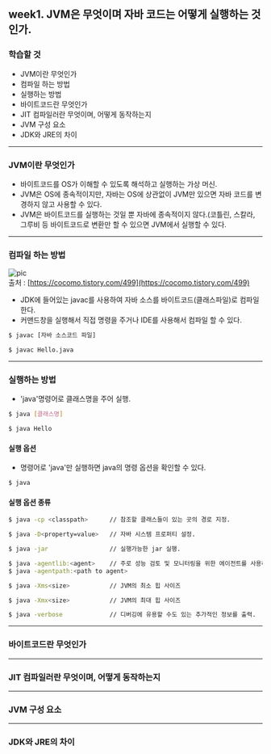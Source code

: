 ## week1. JVM은 무엇이며 자바 코드는 어떻게 실행하는 것인가.

### 학습할 것
- JVM이란 무엇인가
- 컴파일 하는 방법
- 실행하는 방법
- 바이트코드란 무엇인가
- JIT 컴파일러란 무엇이며, 어떻게 동작하는지
- JVM 구성 요소
- JDK와 JRE의 차이

***

### JVM이란 무엇인가
- 바이트코드를 OS가 이해할 수 있도록 해석하고 실행하는 가상 머신.
- JVM은 OS에 종속적이지만, 자바는 OS에 상관없이 JVM만 있으면 자바 코드를 변경하지 않고 사용할 수 있다.
- JVM은 바이트코드를 실행하는 것일 뿐 자바에 종속적이지 않다.(코틀린, 스칼라, 그루비 등 바이트코드로 변환만 할 수 있으면 JVM에서 실행할 수 있다.

***

### 컴파일 하는 방법
![pic](https://user-images.githubusercontent.com/26809312/103145751-bc92f400-4782-11eb-9a7f-758aa6af2ed6.png)
<br/>
 출처 : [https://cocomo.tistory.com/499](https://cocomo.tistory.com/499)
 <br/>
- JDK에 들어있는 javac를 사용하여 자바 소스를 바이트코드(클래스파일)로 컴파일 한다.
- 커맨드창을 실행해서 직접 명령을 주거나 IDE를 사용해서 컴파일 할 수 있다.

```bash
$ javac [자바 소스코드 파일]
```

```bash
$ javac Hello.java
```
***

### 실행하는 방법
- 'java'명령어로 클래스명을 주어 실행.<br/>
```bash
$ java [클래스명]
```
```bash
$ java Hello
```
#### 실행 옵션
- 명령어로 'java'만 실행하면  java의 명령 옵션을 확인할 수 있다.
```bash
$ java
```
#### 실행 옵션 종류
```bash
$ java -cp <classpath>      // 참조할 클래스들이 있는 곳의 경로 지정.

$ java -D<property=value>   // 자바 시스템 프로퍼티 설정.

$ java -jar                 // 실행가능한 jar 실행.

$ java -agentlib:<agent>    // 주로 성능 검토 및 모니터링을 위한 에이전트를 사용하기 위해 지정.
$ java -agentpath:<path to agent> 

$ java -Xms<size>           // JVM의 최소 힙 사이즈

$ java -Xmx<size>           // JVM의 최대 힙 사이즈

$ java -verbose             // 디버깅에 유용할 수도 있는 추가적인 정보를 출력.
```
***
### 바이트코드란 무엇인가

***

### JIT 컴파일러란 무엇이며, 어떻게 동작하는지

***

### JVM 구성 요소
***

### JDK와 JRE의 차이
